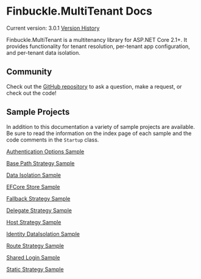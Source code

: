 # Finbuckle.MultiTenant Docs
Current version: 3.0.1
[Version History](https://github.com/Finbuckle/Finbuckle.MultiTenant/blob/master/CHANGELOG.md)

Finbuckle.MultiTenant is a multitenancy library for ASP.NET Core 2.1+. It provides functionality for tenant resolution, per-tenant app configuration, and per-tenant data isolation.

## Community
Check out the [GitHub repository](https://github.com/Finbuckle/Finbuckle.MultiTenant) to ask a question, make a request, or check out the code!

## Sample Projects
In addition to this documentation a variety of sample projects are available. Be sure to read the information on the index page of each
sample and the code comments in the `Startup` class.

[Authentication Options Sample](https://github.com/Finbuckle/Finbuckle.MultiTenant/tree/master/samples/AuthenticationOptionsSample)

[Base Path Strategy Sample](https://github.com/Finbuckle/Finbuckle.MultiTenant/tree/master/samples/BasePathStrategySample)

[Data Isolation Sample](https://github.com/Finbuckle/Finbuckle.MultiTenant/tree/master/samples/DataIsolationSample) 

[EFCore Store Sample](https://github.com/Finbuckle/Finbuckle.MultiTenant/tree/master/samples/EFCoreStoreSample)

[Fallback Strategy Sample](https://github.com/Finbuckle/Finbuckle.MultiTenant/tree/master/samples/FallbackStrategySample)

[Delegate Strategy Sample](https://github.com/Finbuckle/Finbuckle.MultiTenant/tree/master/samples/DelegateStrategySample)

[Host Strategy Sample](https://github.com/Finbuckle/Finbuckle.MultiTenant/tree/master/samples/HostStrategySample)

[Identity DataIsolation Sample](https://github.com/Finbuckle/Finbuckle.MultiTenant/tree/master/samples/IdentityDataIsolationSample)

[Route Strategy Sample](https://github.com/Finbuckle/Finbuckle.MultiTenant/tree/master/samples/RouteStrategySample)  

[Shared Login Sample](https://github.com/Finbuckle/Finbuckle.MultiTenant/tree/master/samples/SharedLoginSample)  

[Static Strategy Sample](https://github.com/Finbuckle/Finbuckle.MultiTenant/tree/master/samples/StaticStrategySample)